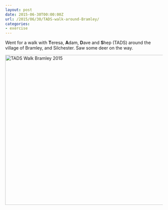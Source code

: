 ```yaml
---
layout: post
date: 2015-06-30T00:00:00Z
url: /2015/06/30/TADS-walk-around-Bramley/
categories:
- exercise
---
```


Went for a walk with **T**eresa, **A**dam, **D**ave and **S**hep (TADS) around the village of Bramley, and Silchester. Saw some deer on the way.

<a data-flickr-embed="true" href="https://www.flickr.com/photos/kabads/sets/72157656304585411" title="TADS Walk Bramley 2015"><img src="https://farm1.staticflickr.com/521/19789516350_34ac71034b_z.jpg" width="640" height="480" alt="TADS Walk Bramley 2015"></a><script async src="//embedr.flickr.com/assets/client-code.js" charset="utf-8"></script>